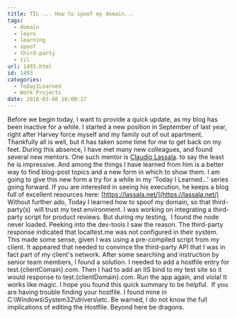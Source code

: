 ```yaml
---
title: TIL ... How to spoof my domain...
tags:
  - domain
  - learn
  - learning
  - spoof
  - third-party
  - til
url: 1493.html
id: 1493
categories:
  - TodayILearned
  - Work Projects
date: 2018-03-06 16:00:17
---
```


Before we begin today, I want to provide a quick update, as my blog has been inactive for a while. I started a new position in September of last year, right after Harvey force myself and my family out of out apartment. Thankfully all is well, but it has taken some time for me to get back on my feet. During this absence, I have met many new colleagues, and found several new mentors. One such mentor is [Claudio Lassala](https://www.linkedin.com/in/ClaudioLassala/). to say the least he is impressive. And among the things I have learned from him is a better way to find blog-post topics and a new form in which to show them. I am going to give this new form a try for a while in my 'Today I Learned...' series going forward. If you are interested in seeing his execution, he keeps a blog full of excellent resources here: [https://lassala.net/](https://lassala.net/) Without further ado, Today I learned how to spoof my domain, so that third-party(s)  will trust my test environment. I was working on integrating a third-party script for product reviews. But during my testing,  I found the node never loaded. Peeking into the dev-tools I saw the reason. The third-party response indicated that localtest.me was not configured in their system. This made some sense, given I was using a pre-compiled script from my client. It appeared that needed to convince the third-party API that I was in fact part of my client's network. After some searching and instruction by senior team members, I found a solution. I needed to add a hostfile entry for test.{clientComain}.com. Then I had to add an IIS bind to my test site so it would response to test.{clientDomain}.com. Run the app again, and viola! It works like magic. I hope you found this quick summary to be helpful.  If you are having trouble finding your hostfile. I found mine in C:\\Windows\\System32\\drivers\\etc. Be warned, I do not know the full implications of editing the Hostfile. Beyond here be dragons.